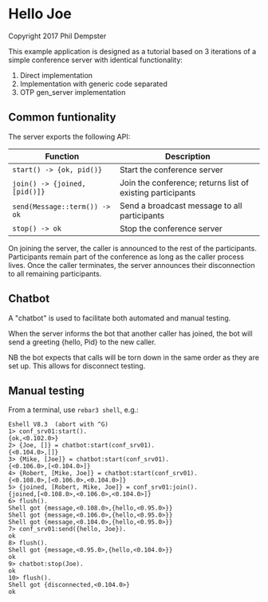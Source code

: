 # Hello Joe

Copyright 2017 Phil Dempster

This example application is designed as a tutorial based on 3 iterations of a simple conference server with identical functionality:

1. Direct implementation
2. Implementation with generic code separated
3. OTP gen_server implementation

## Common funtionality

The server exports the following API:

Function                        | Description
--------                        | -----------
`start() -> {ok, pid()}`        | Start the conference server
`join() -> {joined, [pid()]}`   | Join the conference; returns list of existing participants
`send(Message::term()) -> ok`   | Send a broadcast message to all participants
`stop() -> ok`                  | Stop the conference server

On joining the server, the caller is announced to the rest of the participants. Participants remain part of the conference as long as the caller process lives. Once the caller terminates, the server announces their disconnection to all remaining participants.

## Chatbot

A "chatbot" is used to facilitate both automated and manual testing.

When the server informs the bot that another caller has joined, the bot will send a greeting {hello, Pid} to the new caller.

NB the bot expects that calls will be torn down in the same order as they are set up. This allows for disconnect testing.

## Manual testing

From a terminal, use `rebar3 shell`, e.g.:

    Eshell V8.3  (abort with ^G)
    1> conf_srv01:start().
    {ok,<0.102.0>}
    2> {Joe, []} = chatbot:start(conf_srv01).
    {<0.104.0>,[]}
    3> {Mike, [Joe]} = chatbot:start(conf_srv01).
    {<0.106.0>,[<0.104.0>]}
    4> {Robert, [Mike, Joe]} = chatbot:start(conf_srv01).
    {<0.108.0>,[<0.106.0>,<0.104.0>]}
    5> {joined, [Robert, Mike, Joe]} = conf_srv01:join().
    {joined,[<0.108.0>,<0.106.0>,<0.104.0>]}
    6> flush().
    Shell got {message,<0.108.0>,{hello,<0.95.0>}}
    Shell got {message,<0.106.0>,{hello,<0.95.0>}}
    Shell got {message,<0.104.0>,{hello,<0.95.0>}}
    7> conf_srv01:send({hello, Joe}).
    ok
    8> flush().
    Shell got {message,<0.95.0>,{hello,<0.104.0>}}
    ok
    9> chatbot:stop(Joe).
    ok
    10> flush().
    Shell got {disconnected,<0.104.0>}
    ok

